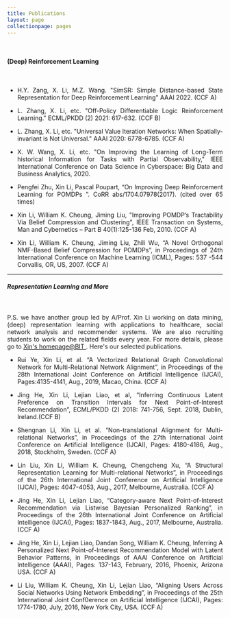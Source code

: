 ```yaml
---
title: Publications
layout: page
collectionpage: pages
---
```


<br>

#### (Deep) Reinforcement Learning

<br>

- <p style="text-align:justify;">H.Y. Zang, X. Li, M.Z. Wang. "SimSR: Simple Distance-based State Representation for Deep Reinforcement Learning" AAAI 2022. (CCF A)</p>
- <p style="text-align:justify;">L. Zhang, X. Li, etc. "Off-Policy Differentiable Logic Reinforcement Learning." ECML/PKDD (2) 2021: 617-632. (CCF B)</p>
- <p style="text-align:justify;">L. Zhang, X. Li, etc. "Universal Value Iteration Networks: When Spatially-invariant is Not Universal." AAAI 2020: 6778-6785. (CCF A)</p>
- <p style="text-align:justify;">X. W. Wang, X. Li, etc. "On Improving the Learning of Long-Term historical Information for Tasks with Partial Observability," IEEE International Conference on Data Science in Cyberspace: Big Data and Business Analytics, 2020.</p>
- <p style="text-align:justify;">Pengfei Zhu, Xin Li, Pascal Poupart, “On Improving Deep Reinforcement Learning for POMDPs ”. CoRR abs/1704.07978(2017). (cited over 65 times)</p>
- <p style="text-align:justify;">Xin Li, William K. Cheung, Jiming Liu, "Improving POMDP’s Tractability Via Belief Compression and Clustering", IEEE Transaction on Systems, Man and Cybernetics – Part B 40(1):125-136 Feb, 2010. (CCF A)</p>
- <p style="text-align:justify;">Xin Li, William K. Cheung, Jiming Liu, Zhili Wu, “A Novel Orthogonal NMF-Based Belief Compression for POMDPs”, in Proceedings of 24th International Conference on Machine Learning (ICML), Pages: 537 -544 Corvallis, OR, US, 2007. (CCF A) </p>


---

##### Representation Learning and More

<br>

<p style="text-align:justify;">P.S. we have another group led by A/Prof. Xin Li working on data mining, (deep) representation learning with applications to healthcare, social network analysis and recommender systems. We are also recruiting students to work on the related fields every year. For more details, please go to <a href="http://cs.bit.edu.cn/szdw/jsml/js/lixin/index.htm" > Xin's homepage@BIT </a>.  Here's our selected publications. </p>

- <p style="text-align:justify;">Rui Ye, Xin Li, et al. “A Vectorized Relational Graph Convolutional Network for Multi-Relational Network Alignment”, in Proceedings of the 28th International Joint Conference on Artificial Intelligence (IJCAI), Pages:4135-4141, Aug., 2019, Macao, China. (CCF A)</p>

- <p style="text-align:justify;">Jing He, Xin Li, Lejian Liao, et al, “Inferring Continuous Latent Preference on Transition Intervals for Next Point-of-Interest Recommendation”, ECML/PKDD (2) 2018: 741-756, Sept. 2018, Dublin, Ireland.(CCF B)</p>

- <p style="text-align:justify;">Shengnan Li, Xin Li, et al. “Non-translational Alignment for Multi-relational Networks”, in Proceedings of the 27th International Joint Conference on Artificial Intelligence (IJCAI), Pages: 4180-4186, Aug., 2018, Stockholm, Sweden. (CCF A)</p>

- <p style="text-align:justify;">Lin Liu, Xin Li, William K. Cheung, Chengcheng Xu, “A Structural Representation Learning for Multi-relational Networks”, in Proceedings of the 26th International Joint Conference on Artificial Intelligence (IJCAI), Pages: 4047-4053, Aug., 2017, Melbourne, Australia. (CCF A)</p>

- <p style="text-align:justify;">Jing He, Xin Li, Lejian Liao, “Category-aware Next Point-of-Interest Recommendation via Listwise Bayesian Personalized Ranking”, in Proceedings of the 26th International Joint Conference on Artificial Intelligence (IJCAI), Pages: 1837-1843, Aug., 2017, Melbourne, Australia. (CCF A)</p>

- <p style="text-align:justify;">Jing He, Xin Li, Lejian Liao, Dandan Song, William K. Cheung, Inferring A Personalized Next Point-of-Interest Recommendation Model with Latent Behavior Patterns, in Proceedings of AAAI Conference on Artificial Intelligence (AAAI), Pages: 137-143, February, 2016, Phoenix, Arizona USA. (CCF A)</p>

- <p style="text-align:justify;">Li Liu, William K. Cheung, Xin Li, Lejian Liao, “Aligning Users Across Social Networks Using Network Embedding”, in Proceedings of the 25th International Joint Conf0erence on Artificial Intelligence (IJCAI), Pages: 1774-1780, July, 2016, New York City, USA. (CCF A)</p>

<!--- ##### Conference

- 

##### Preprints

- 
- 

---

##### 2018
- 
  

---

##### 2017

- <a href="https://cims.nyu.edu/~brenden/papers/LakeEtAl2017BBS.pdf">Lake, B. M., Ullman, T. D., Tenenbaum, J. B., and Gershman, S. J. (2017). Building machines that learn and think like people.</a> <em>Behavioral and Brain Sciences</em>, 40, E253.

- <a href="https://cims.nyu.edu/~brenden/papers/RotheEtAl2017NIPS.pdf">Rothe, A., Lake, B. M., and Gureckis, T. M. (2017). Question asking as program generation.</a> <em> Advances in Neural Information Processing Systems 30. </em> [<a href="https://cims.nyu.edu/~brenden/papers/RotheEtAl2017NIPS_supp.pdf">Supporting Info.</a>]
--->
